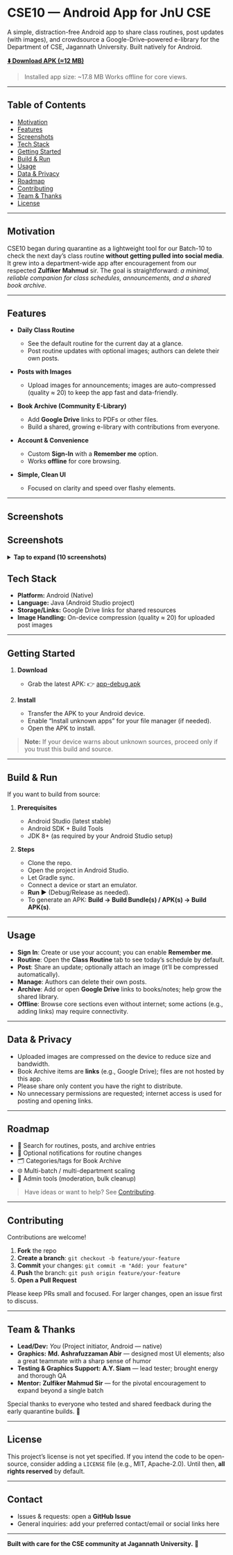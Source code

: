 
# CSE10 — Android App for JnU CSE

A simple, distraction-free Android app to share class routines, post updates (with images), and crowdsource a Google-Drive–powered e-library for the Department of CSE, Jagannath University. Built natively for Android.

[**⬇️ Download APK (≈12 MB)**](https://github.com/NaheedRayan/Java/blob/master/app-debug.apk)

> Installed app size: \~17.8 MB
> Works offline for core views.

---

## Table of Contents

* [Motivation](#motivation)
* [Features](#features)
* [Screenshots](#screenshots)
* [Tech Stack](#tech-stack)
* [Getting Started](#getting-started)
* [Build & Run](#build--run)
* [Usage](#usage)
* [Data & Privacy](#data--privacy)
* [Roadmap](#roadmap)
* [Contributing](#contributing)
* [Team & Thanks](#team--thanks)
* [License](#license)

---

## Motivation

CSE10 began during quarantine as a lightweight tool for our Batch-10 to check the next day’s class routine **without getting pulled into social media**. It grew into a department-wide app after encouragement from our respected **Zulfiker Mahmud** sir. The goal is straightforward: *a minimal, reliable companion for class schedules, announcements, and a shared book archive*.

---

## Features

* **Daily Class Routine**

  * See the default routine for the current day at a glance.
  * Post routine updates with optional images; authors can delete their own posts.

* **Posts with Images**

  * Upload images for announcements; images are auto-compressed (quality ≈ 20) to keep the app fast and data-friendly.

* **Book Archive (Community E-Library)**

  * Add **Google Drive** links to PDFs or other files.
  * Build a shared, growing e-library with contributions from everyone.

* **Account & Convenience**

  * Custom **Sign-In** with a **Remember me** option.
  * Works **offline** for core browsing.

* **Simple, Clean UI**

  * Focused on clarity and speed over flashy elements.

---

## Screenshots

## Screenshots

<details>
  <summary><b>Tap to expand (10 screenshots)</b></summary>

<table>
<tr>
<td><a href="assets/10.webp"><img src="assets/10.webp" width="160" alt="Screenshot 10"></a></td>
<td><a href="assets/11.webp"><img src="assets/11.webp" width="160" alt="Screenshot 11"></a></td>
<td><a href="assets/12.webp"><img src="assets/12.webp" width="160" alt="Screenshot 12"></a></td>
<td><a href="assets/13.webp"><img src="assets/13.webp" width="160" alt="Screenshot 13"></a></td>
<td><a href="assets/14.webp"><img src="assets/14.webp" width="160" alt="Screenshot 14"></a></td>
</tr>
<tr>
<td><a href="assets/15.webp"><img src="assets/15.webp" width="160" alt="Screenshot 15"></a></td>
<td><a href="assets/16.webp"><img src="assets/16.webp" width="160" alt="Screenshot 16"></a></td>
<td><a href="assets/17.webp"><img src="assets/17.webp" width="160" alt="Screenshot 17"></a></td>
<td><a href="assets/18.webp"><img src="assets/18.webp" width="160" alt="Screenshot 18"></a></td>
<td><a href="assets/19.png"><img src="assets/19.png" width="160" alt="Screenshot 19"></a></td>
</tr>
</table>

</details>


## Tech Stack

* **Platform:** Android (Native)
* **Language:** Java (Android Studio project)
* **Storage/Links:** Google Drive links for shared resources
* **Image Handling:** On-device compression (quality ≈ 20) for uploaded post images

---

## Getting Started

1. **Download**

   * Grab the latest APK:
     👉 [app-debug.apk](https://github.com/NaheedRayan/Java/blob/master/app-debug.apk)

2. **Install**

   * Transfer the APK to your Android device.
   * Enable “Install unknown apps” for your file manager (if needed).
   * Open the APK to install.

> **Note:** If your device warns about unknown sources, proceed only if you trust this build and source.

---

## Build & Run

If you want to build from source:

1. **Prerequisites**

   * Android Studio (latest stable)
   * Android SDK + Build Tools
   * JDK 8+ (as required by your Android Studio setup)

2. **Steps**

   * Clone the repo.
   * Open the project in Android Studio.
   * Let Gradle sync.
   * Connect a device or start an emulator.
   * **Run ▶** (Debug/Release as needed).
   * To generate an APK: **Build → Build Bundle(s) / APK(s) → Build APK(s)**.

---

## Usage

* **Sign In**: Create or use your account; you can enable **Remember me**.
* **Routine**: Open the **Class Routine** tab to see today’s schedule by default.
* **Post**: Share an update; optionally attach an image (it’ll be compressed automatically).
* **Manage**: Authors can delete their own posts.
* **Archive**: Add or open **Google Drive** links to books/notes; help grow the shared library.
* **Offline**: Browse core sections even without internet; some actions (e.g., adding links) may require connectivity.

---

## Data & Privacy

* Uploaded images are compressed on the device to reduce size and bandwidth.
* Book Archive items are **links** (e.g., Google Drive); files are not hosted by this app.
* Please share only content you have the right to distribute.
* No unnecessary permissions are requested; internet access is used for posting and opening links.

---

## Roadmap

* 🔎 Search for routines, posts, and archive entries
* 🔔 Optional notifications for routine changes
* 🗂️ Categories/tags for Book Archive
* 🌐 Multi-batch / multi-department scaling
* 🧹 Admin tools (moderation, bulk cleanup)

> Have ideas or want to help? See [Contributing](#contributing).

---

## Contributing

Contributions are welcome!

1. **Fork** the repo
2. **Create a branch**: `git checkout -b feature/your-feature`
3. **Commit** your changes: `git commit -m "Add: your feature"`
4. **Push** the branch: `git push origin feature/your-feature`
5. **Open a Pull Request**

Please keep PRs small and focused. For larger changes, open an issue first to discuss.

---

## Team & Thanks

* **Lead/Dev:** *You* (Project initiator, Android — native)
* **Graphics:** **Md. Ashrafuzzaman Abir** — designed most UI elements; also a great teammate with a sharp sense of humor
* **Testing & Graphics Support:** **A.Y. Siam** — lead tester; brought energy and thorough QA
* **Mentor:** **Zulfiker Mahmud Sir** — for the pivotal encouragement to expand beyond a single batch

Special thanks to everyone who tested and shared feedback during the early quarantine builds. 💙

---

## License

This project’s license is not yet specified. If you intend the code to be open-source, consider adding a `LICENSE` file (e.g., MIT, Apache-2.0). Until then, **all rights reserved** by default.

---

## Contact

* Issues & requests: open a **GitHub Issue**
* General inquiries: add your preferred contact/email or social links here

---

**Built with care for the CSE community at Jagannath University.** 🚀
